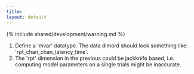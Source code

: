 ```yaml
---
title:
layout: default
---
```


{% include shared/development/warning.md %}

 1. Define a 'mvar' datatype. The data dimord should look something like: 'rpt_chan_chan_latency_time'.
 2. The 'rpt' dimension in the previous could be jackknife based, i.e. computing model parameters on a single trials might be inaccurate.
